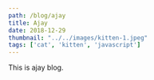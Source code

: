 ```yaml
---
path: /blog/ajay
title: Ajay
date: 2018-12-29
thumbnail: "../../images/kitten-1.jpeg"
tags: ['cat', 'kitten', 'javascript']
---
```


This is  ajay blog.